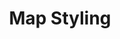 ---
title: Map Styling
eleventyNavigation:
  parent: map
  key: map-map-styling
  title: Map Styling
  order: 20
---